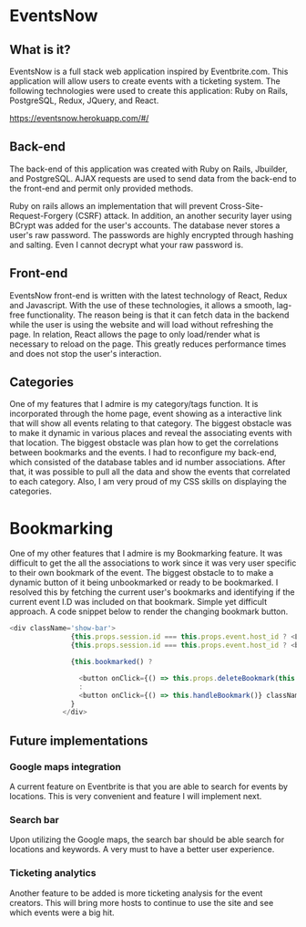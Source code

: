 # EventsNow

## What is it?
EventsNow is a full stack web application inspired by Eventbrite.com.
This application will allow users to create events with a ticketing system. The following technologies were used to create this application: Ruby on Rails, PostgreSQL, Redux, JQuery, and React.

https://eventsnow.herokuapp.com/#/

## Back-end
The back-end of this application was created with Ruby on Rails, Jbuilder, and PostgreSQL.
AJAX requests are used to send data from the back-end to the front-end and permit only provided methods.

Ruby on rails allows an implementation that will prevent Cross-Site-Request-Forgery (CSRF) attack. In addition, an another security layer using BCrypt was added for the user's accounts. The database never stores a user's raw password. The passwords are highly encrypted through hashing and salting. Even I cannot decrypt what your raw password is.

## Front-end
EventsNow front-end is written with the latest technology of React, Redux and Javascript. With the use of these technologies, it allows a smooth, lag-free functionality. The reason being is that it can fetch data in the backend while the user is using the website and will load without refreshing the page. In relation, React allows the page to only load/render what is necessary to reload on the page. This greatly reduces performance times and does not stop the user's interaction.


## Categories
One of my features that I admire is my category/tags function. It is incorporated through the home page, event showing as a interactive link that will show all events relating to that category. The biggest obstacle was to make it dynamic in various places and reveal the associating events with that location. The biggest obstacle was plan how to get the correlations between bookmarks and the events. I had to reconfigure my back-end, which consisted of the database tables and id number associations. After that, it was possible to pull all the data and show the events that correlated to each category. Also, I am very proud of my CSS skills on displaying the categories.



# Bookmarking
One of my other features that I admire is my Bookmarking feature. It was difficult to get the all the associations to work since it was very user specific to their own bookmark of the event. The biggest obstacle to to make a dynamic button of it being unbookmarked or ready to be bookmarked. I resolved this by fetching the current user's bookmarks and identifying if the current event I.D was included on that bookmark. Simple yet difficult approach. A code snippet below to render the changing bookmark button.


```javascript
<div className='show-bar'>
               {this.props.session.id === this.props.event.host_id ? <Link to={`/events/${this.props.event.id}/edit`} className="show-bar-button">Edit</Link> : <div></div>}
               {this.props.session.id === this.props.event.host_id ? <button onClick={(e) => this.handleDelete(e)} className="show-bar-button">Delete</button> : <div></div>}

               {this.bookmarked() ?

                 <button onClick={() => this.props.deleteBookmark(this.bookmarked())} className="show-bar-button">Unbookmark</button>
                 :
                 <button onClick={() => this.handleBookmark()} className="show-bar-button">Bookmark</button>
               }
             </div>
```

## Future implementations
### Google maps integration
A current feature on Eventbrite is that you are able to search for events by locations. This is very convenient and feature I will implement next.

### Search bar
Upon utilizing the Google maps, the search bar should be able search for locations and keywords. A very must to have a better user experience.

### Ticketing analytics
Another feature to be added is more ticketing analysis for the event creators. This will bring more hosts to continue to use the site and see which events were a big hit.
